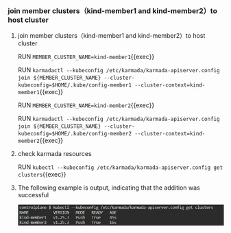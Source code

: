 ### join member clusters（kind-member1 and kind-member2）to host cluster

1. join member clusters（kind-member1 and kind-member2）to host cluster

   RUN `MEMBER_CLUSTER_NAME=kind-member1`{{exec}}

   RUN `karmadactl --kubeconfig /etc/karmada/karmada-apiserver.config  join ${MEMBER_CLUSTER_NAME} --cluster-kubeconfig=$HOME/.kube/config-member1 --cluster-context=kind-member1`{{exec}}

   RUN `MEMBER_CLUSTER_NAME=kind-member2`{{exec}}

   RUN `karmadactl --kubeconfig /etc/karmada/karmada-apiserver.config  join ${MEMBER_CLUSTER_NAME} --cluster-kubeconfig=$HOME/.kube/config-member2 --cluster-context=kind-member2`{{exec}}
2. check karmada resources

   RUN `kubectl --kubeconfig /etc/karmada/karmada-apiserver.config get clusters`{{exec}}
3. The following example is output, indicating that the addition was successful

   ![Scan results](../image/success.png)
